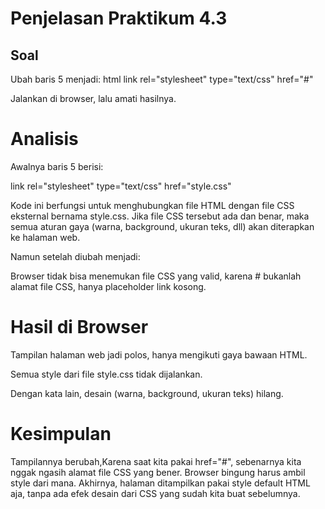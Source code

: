 # Penjelasan Praktikum 4.3

## Soal
Ubah baris 5 menjadi:
html link rel="stylesheet" type="text/css" href="#"

Jalankan di browser, lalu amati hasilnya.


# Analisis 
Awalnya baris 5 berisi:

link rel="stylesheet" type="text/css" href="style.css"

Kode ini berfungsi untuk menghubungkan file HTML dengan file CSS eksternal bernama style.css.
Jika file CSS tersebut ada dan benar, maka semua aturan gaya (warna, background, ukuran teks, dll) akan diterapkan ke halaman web.

Namun setelah diubah menjadi:

<link rel="stylesheet" type="text/css" href="#">

Browser tidak bisa menemukan file CSS yang valid, karena # bukanlah alamat file CSS, hanya placeholder link kosong.


# Hasil di Browser

Tampilan halaman web jadi polos, hanya mengikuti gaya bawaan HTML.

Semua style dari file style.css tidak dijalankan.

Dengan kata lain, desain (warna, background, ukuran teks) hilang.


# Kesimpulan 

Tampilannya berubah,Karena saat kita pakai href="#", sebenarnya kita nggak ngasih alamat file CSS yang bener. Browser bingung harus ambil style dari mana. Akhirnya, halaman ditampilkan pakai style default HTML aja, tanpa ada efek desain dari CSS yang sudah kita buat sebelumnya.